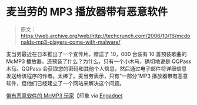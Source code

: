 # 麦当劳的 MP3 播放器带有恶意软件

> 原文：<https://web.archive.org/web/http://techcrunch.com/2006/10/16/mcdonalds-mp3-players-come-with-malware/>

麦当劳最近在日本推出了一个宣传片，赠送了 10，000 台装有 10 首预装歌曲的 McMP3 播放器。还预装了什么？为什么，只有一个小木马，确切地说是 QQPass 木马。QQPass 会获取您的密码和其他个人信息，然后通过电子邮件将详细信息发送给该程序的作者。太棒了。麦当劳表示，只有“一部分”MP3 播放器带有恶意软件，但他们已经建立了一个网站来解决这个问题。

[带有恶意软件的 McMP3 玩家](https://web.archive.org/web/20150923035943/http://www.watch.impress.co.jp/av/docs/20061014/mcdonald.htm)【印象 via [Engadget](https://web.archive.org/web/20150923035943/http://www.engadget.com/2006/10/16/mcdonalds-mp3-players-ship-with-trojan-horse/)